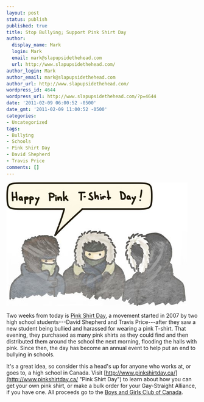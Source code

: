 ```yaml
---
layout: post
status: publish
published: true
title: Stop Bullying; Support Pink Shirt Day
author:
  display_name: Mark
  login: Mark
  email: mark@slapupsidethehead.com
  url: http://www.slapupsidethehead.com/
author_login: Mark
author_email: mark@slapupsidethehead.com
author_url: http://www.slapupsidethehead.com/
wordpress_id: 4644
wordpress_url: http://www.slapupsidethehead.com/?p=4644
date: '2011-02-09 06:00:52 -0500'
date_gmt: '2011-02-09 11:00:52 -0500'
categories:
- Uncategorized
tags:
- Bullying
- Schools
- Pink Shirt Day
- David Shepherd
- Travis Price
comments: []
---
```

![Three students, bundled beyond recognition in winter gear, celebrate Pink Shirt Day](/wp-content/media/2011/02/pink-shirt-day.jpg "In February, maybe Pink Parka Day would have been better?")

Two weeks from today is [Pink Shirt Day](http://www.pinkshirtday.ca/ "Wear a pink T-shirt to help stop bullying"), a movement started in 2007 by two high school students---David Shepherd and Travis Price---after they saw a new student being bullied and harassed for wearing a pink T-shirt. That evening, they purchased as many pink shirts as they could find and then distributed them around the school the next morning, flooding the halls with pink. Since then, the day has become an annual event to help put an end to bullying in schools.

It's a great idea, so consider this a head's up for anyone who works at, or goes to, a high school in Canada. Visit [http://www.pinkshirtday.ca/](http://www.pinkshirtday.ca/ "Pink Shirt Day") to learn about how you can get your own pink shirt, or make a bulk order for your Gay-Straight Alliance, if you have one. All proceeds go to the [Boys and Girls Club of Canada](http://www.bgccan.com/ "Boys and Girls Club").

